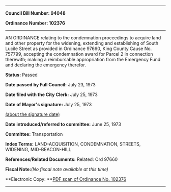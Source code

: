 

********

**Council Bill Number: 94048**
   
**Ordinance Number: 102376**
********

 AN ORDINANCE relating to the condemnation proceedings to acquire land and other property for the widening, extending and establishing of South Lucile Street as provided in Ordinance 97660, King County Cause No. 757799, accepting the condemnation award for Parcel 2 in connection therewith; making a reimbursable appropriation from the Emergency Fund and declaring the emergency therefor.

**Status:** Passed
   
**Date passed by Full Council:** July 23, 1973
   
**Date filed with the City Clerk:** July 25, 1973
   
**Date of Mayor's signature:** July 25, 1973
   
[(about the signature date)](/~public/approvaldate.htm)
   
   
   
**Date introduced/referred to committee:** June 25, 1973
   
**Committee:** Transportation
   
   
**Index Terms:** LAND-ACQUISITION, CONDEMNATION, STREETS, WIDENING, MID-BEACON-HILL

**References/Related Documents:** Related: Ord 97660

**Fiscal Note:**_(No fiscal note available at this time)_

**Electronic Copy: **[PDF scan of Ordinance No. 102376](/~archives/Ordinances/Ord_102376.pdf)

********

